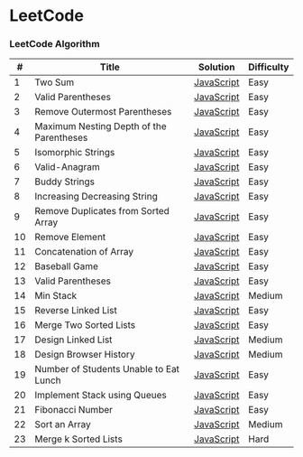 # LeetCode

### LeetCode Algorithm

| #   | Title                                    | Solution                                                                                 | Difficulty |
| --- | ---------------------------------------- | ---------------------------------------------------------------------------------------- | ---------- |
| 1   | Two Sum                                  | [JavaScript](./algorithms/JavaScript/Two-Sum/two-sum.js)                                 | Easy       |
| 2   | Valid Parentheses                        | [JavaScript](./String/20-Valid-Parentheses/JavaScript)                                   | Easy       |
| 3   | Remove Outermost Parentheses             | [JavaScript](./String/1021-Remove-Outermost-Parentheses/JavaScript)                      | Easy       |
| 4   | Maximum Nesting Depth of the Parentheses | [JavaScript](./String/1614-Maximum-Nesting-Depth-of-the-Parentheses/JavaScript)          | Easy       |
| 5   | Isomorphic Strings                       | [JavaScript](./String/205-Isomorphic-String/JavaScript)                                  | Easy       |
| 6   | Valid-Anagram                            | [JavaScript](./String/242-Valid-Anagram/JavaScript)                                      | Easy       |
| 7   | Buddy Strings                            | [JavaScript](./String/850-Buddy-Strings/JavaScript)                                      | Easy       |
| 8   | Increasing Decreasing String             | [JavaScript](./String/1370-Increasing-Decreasing-String/JavaScript)                      | Easy       |
| 9   | Remove Duplicates from Sorted Array      | [JavaScript](./Array/26.%20Remove%20Duplicates%20from%20Sorted%20Array)                  | Easy       |
| 10  | Remove Element                           | [JavaScript](./Array/27.%20Remove%20Element)                                             | Easy       |
| 11  | Concatenation of Array                   | [JavaScript](./Array/1929.%20Concatenation%20of%20Array)                                 | Easy       |
| 12  | Baseball Game                            | [JavaScript](./Array/682.%20Baseball%20Game)                                             | Easy       |
| 13  | Valid Parentheses                        | [JavaScript](./Array/20.%20Valid%20Parentheses)                                          | Easy       |
| 14  | Min Stack                                | [JavaScript](./Array/155.%20Min%20Stack)                                                 | Medium     |
| 15  | Reverse Linked List                      | [JavaScript](./Linked%20List/206.%20Reverse%20Linked%20List)                             | Easy       |
| 16  | Merge Two Sorted Lists                   | [JavaScript](./Linked%20List/21.%20Merge%20Two%20Sorted%20Lists)                         | Easy       |
| 17  | Design Linked List                       | [JavaScript](./Linked%20List/707.%20Design%20Linked%20Lists)                             | Medium     |
| 18  | Design Browser History                   | [JavaScript](./Linked%20List/1472.%20Design%20Broswer%20History)                         | Medium     |
| 19  | Number of Students Unable to Eat Lunch   | [JavaScript](./Linked%20List/1700.%20Number%20of%20Students%20Unable%20to%20Eat%20Lunch) | Easy       |
| 20  | Implement Stack using Queues             | [JavaScript](./Linked%20List/225.%20Implement%20Stack%20using%20Queues)                  | Easy       |
| 21  | Fibonacci Number                         | [JavaScript](./Linked%20List/509.%20Fibonacci%20Number)                                  | Easy       |
| 22  | Sort an Array                            | [JavaScript](./Sorting/912.%20Sort%20an%20Array)                                         | Medium     |
| 23  | Merge k Sorted Lists                     | [JavaScript](./Sorting/23.%20Merge%20k%20Sorted%20Lists)                                 | Hard       |
